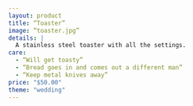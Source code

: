 ```yaml
---
layout: product
title: “Toaster”
image: “toaster.jpg”
details: |
  A stainless steel toaster with all the settings.
care:
  - “Will get toasty”
  - “Bread goes in and comes out a different man”
  - “Keep metal knives away”
price: "$50.00"
theme: "wedding"
---
```

